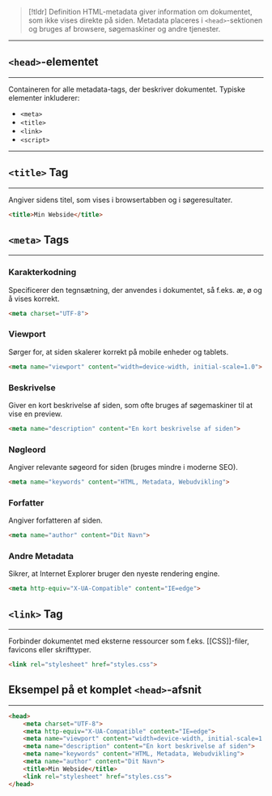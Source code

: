 >[!tldr] Definition
>HTML-metadata giver information om dokumentet, som ikke vises direkte på siden. Metadata placeres i `<head>`-sektionen og bruges af browsere, søgemaskiner og andre tjenester.

---

## `<head>`-elementet
---
Containeren for alle metadata-tags, der beskriver dokumentet. Typiske elementer inkluderer:
  - `<meta>`
  - `<title>`
  - `<link>`
  - `<script>`

---

## `<title>` Tag
---
Angiver sidens titel, som vises i browsertabben og i søgeresultater.

```html
<title>Min Webside</title>
```

## `<meta>` Tags
---
### Karakterkodning
Specificerer den tegnsætning, der anvendes i dokumentet, så f.eks. æ, ø og å vises korrekt.
```HTML
<meta charset="UTF-8">
```
### Viewport
Sørger for, at siden skalerer korrekt på mobile enheder og tablets.
```HTML
<meta name="viewport" content="width=device-width, initial-scale=1.0">
```

### Beskrivelse
Giver en kort beskrivelse af siden, som ofte bruges af søgemaskiner til at vise en preview.
```HTML
<meta name="description" content="En kort beskrivelse af siden">
```

### Nøgleord
Angiver relevante søgeord for siden (bruges mindre i moderne SEO).
```HTML
<meta name="keywords" content="HTML, Metadata, Webudvikling">
```

### Forfatter
Angiver forfatteren af siden.
```HTML
<meta name="author" content="Dit Navn">
```

### Andre Metadata
Sikrer, at Internet Explorer bruger den nyeste rendering engine.
```HTML
<meta http-equiv="X-UA-Compatible" content="IE=edge">
```

## `<link>` Tag
---
Forbinder dokumentet med eksterne ressourcer som f.eks. [[CSS]]-filer, favicons eller skrifttyper.
```HTML
<link rel="stylesheet" href="styles.css">
```

## Eksempel på et komplet `<head>`-afsnit
---
```HTML
<head>
    <meta charset="UTF-8">
    <meta http-equiv="X-UA-Compatible" content="IE=edge">
    <meta name="viewport" content="width=device-width, initial-scale=1.0">
    <meta name="description" content="En kort beskrivelse af siden">
    <meta name="keywords" content="HTML, Metadata, Webudvikling">
    <meta name="author" content="Dit Navn">
    <title>Min Webside</title>
    <link rel="stylesheet" href="styles.css">
</head>
```